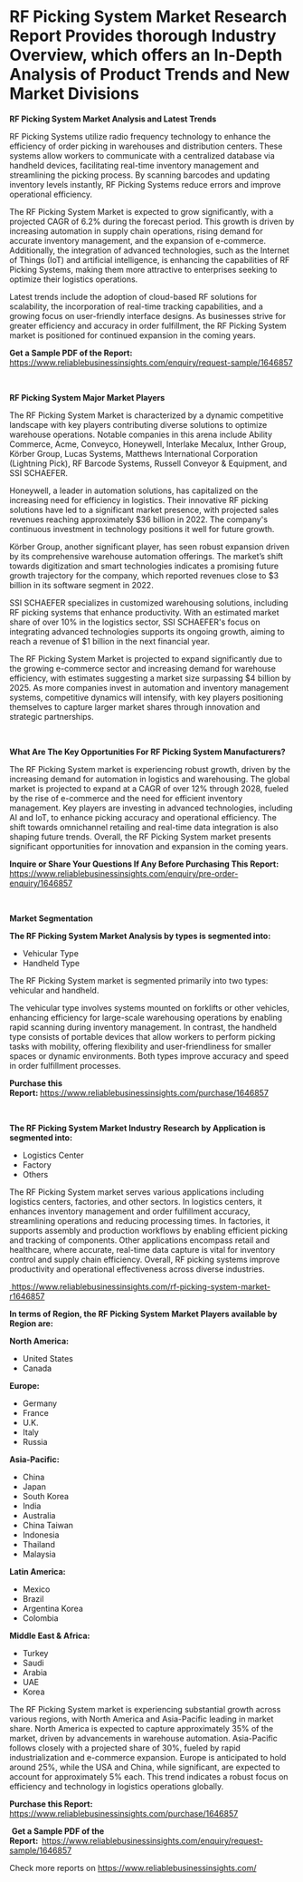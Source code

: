 <p><h1>RF Picking System Market Research Report Provides thorough Industry Overview, which offers an In-Depth Analysis of Product Trends and New Market Divisions</h1></p><p><strong>RF Picking System Market Analysis and Latest Trends</strong></p>
<p><p>RF Picking Systems utilize radio frequency technology to enhance the efficiency of order picking in warehouses and distribution centers. These systems allow workers to communicate with a centralized database via handheld devices, facilitating real-time inventory management and streamlining the picking process. By scanning barcodes and updating inventory levels instantly, RF Picking Systems reduce errors and improve operational efficiency.</p><p>The RF Picking System Market is expected to grow significantly, with a projected CAGR of 6.2% during the forecast period. This growth is driven by increasing automation in supply chain operations, rising demand for accurate inventory management, and the expansion of e-commerce. Additionally, the integration of advanced technologies, such as the Internet of Things (IoT) and artificial intelligence, is enhancing the capabilities of RF Picking Systems, making them more attractive to enterprises seeking to optimize their logistics operations.</p><p>Latest trends include the adoption of cloud-based RF solutions for scalability, the incorporation of real-time tracking capabilities, and a growing focus on user-friendly interface designs. As businesses strive for greater efficiency and accuracy in order fulfillment, the RF Picking System market is positioned for continued expansion in the coming years.</p></p>
<p><strong>Get a Sample PDF of the Report:&nbsp;</strong> <a href="https://www.reliablebusinessinsights.com/enquiry/request-sample/1646857?utm_campaign=2757&utm_medium=2&utm_source=Github&utm_content=ia&utm_term=23022025&utm_id=rf-picking-system">https://www.reliablebusinessinsights.com/enquiry/request-sample/1646857</a></p>
<p>&nbsp;</p>
<p><strong>RF Picking System Major Market Players</strong></p>
<p><p>The RF Picking System Market is characterized by a dynamic competitive landscape with key players contributing diverse solutions to optimize warehouse operations. Notable companies in this arena include Ability Commerce, Acme, Conveyco, Honeywell, Interlake Mecalux, Inther Group, Körber Group, Lucas Systems, Matthews International Corporation (Lightning Pick), RF Barcode Systems, Russell Conveyor & Equipment, and SSI SCHAEFER.</p><p>Honeywell, a leader in automation solutions, has capitalized on the increasing need for efficiency in logistics. Their innovative RF picking solutions have led to a significant market presence, with projected sales revenues reaching approximately $36 billion in 2022. The company's continuous investment in technology positions it well for future growth.</p><p>Körber Group, another significant player, has seen robust expansion driven by its comprehensive warehouse automation offerings. The market’s shift towards digitization and smart technologies indicates a promising future growth trajectory for the company, which reported revenues close to $3 billion in its software segment in 2022.</p><p>SSI SCHAEFER specializes in customized warehousing solutions, including RF picking systems that enhance productivity. With an estimated market share of over 10% in the logistics sector, SSI SCHAEFER's focus on integrating advanced technologies supports its ongoing growth, aiming to reach a revenue of $1 billion in the next financial year.</p><p>The RF Picking System Market is projected to expand significantly due to the growing e-commerce sector and increasing demand for warehouse efficiency, with estimates suggesting a market size surpassing $4 billion by 2025. As more companies invest in automation and inventory management systems, competitive dynamics will intensify, with key players positioning themselves to capture larger market shares through innovation and strategic partnerships.</p></p>
<p>&nbsp;</p>
<p><strong>What Are The Key Opportunities For RF Picking System Manufacturers?</strong></p>
<p><p>The RF Picking System market is experiencing robust growth, driven by the increasing demand for automation in logistics and warehousing. The global market is projected to expand at a CAGR of over 12% through 2028, fueled by the rise of e-commerce and the need for efficient inventory management. Key players are investing in advanced technologies, including AI and IoT, to enhance picking accuracy and operational efficiency. The shift towards omnichannel retailing and real-time data integration is also shaping future trends. Overall, the RF Picking System market presents significant opportunities for innovation and expansion in the coming years.</p></p>
<p><strong>Inquire or Share Your Questions If Any Before Purchasing This Report:</strong> <a href="https://www.reliablebusinessinsights.com/enquiry/pre-order-enquiry/1646857?utm_campaign=2757&utm_medium=2&utm_source=Github&utm_content=ia&utm_term=23022025&utm_id=rf-picking-system">https://www.reliablebusinessinsights.com/enquiry/pre-order-enquiry/1646857</a></p>
<p>&nbsp;</p>
<p><strong>Market Segmentation</strong></p>
<p><strong>The RF Picking System Market Analysis by types is segmented into:</strong></p>
<p><ul><li>Vehicular Type</li><li>Handheld Type</li></ul></p>
<p><p>The RF Picking System market is segmented primarily into two types: vehicular and handheld. </p><p>The vehicular type involves systems mounted on forklifts or other vehicles, enhancing efficiency for large-scale warehousing operations by enabling rapid scanning during inventory management. In contrast, the handheld type consists of portable devices that allow workers to perform picking tasks with mobility, offering flexibility and user-friendliness for smaller spaces or dynamic environments. Both types improve accuracy and speed in order fulfillment processes.</p></p>
<p><strong>Purchase this Report:&nbsp;</strong><a href="https://www.reliablebusinessinsights.com/purchase/1646857?utm_campaign=2757&utm_medium=2&utm_source=Github&utm_content=ia&utm_term=23022025&utm_id=rf-picking-system">https://www.reliablebusinessinsights.com/purchase/1646857</a></p>
<p>&nbsp;</p>
<p><strong>The RF Picking System Market Industry Research by Application is segmented into:</strong></p>
<p><ul><li>Logistics Center</li><li>Factory</li><li>Others</li></ul></p>
<p><p>The RF Picking System market serves various applications including logistics centers, factories, and other sectors. In logistics centers, it enhances inventory management and order fulfillment accuracy, streamlining operations and reducing processing times. In factories, it supports assembly and production workflows by enabling efficient picking and tracking of components. Other applications encompass retail and healthcare, where accurate, real-time data capture is vital for inventory control and supply chain efficiency. Overall, RF picking systems improve productivity and operational effectiveness across diverse industries.</p></p>
<p><a href="https://www.reliablebusinessinsights.com/rf-picking-system-market-r1646857?utm_campaign=2757&utm_medium=2&utm_source=Github&utm_content=ia&utm_term=23022025&utm_id=rf-picking-system">&nbsp;https://www.reliablebusinessinsights.com/rf-picking-system-market-r1646857</a></p>
<p><strong>In terms of Region, the RF Picking System Market Players available by Region are:</strong></p>
<p>
    <p> <strong> North America: </strong>
        <ul>
            <li>United States</li>
            <li>Canada</li>
        </ul>
        </p> 
    <p> <strong> Europe: </strong>
        <ul>
            <li>Germany</li>
            <li>France</li>
            <li>U.K.</li>
            <li>Italy</li>
            <li>Russia</li>
        </ul>
        </p> 
    <p> <strong> Asia-Pacific: </strong>
        <ul>
            <li>China</li>
            <li>Japan</li>
            <li>South Korea</li>
            <li>India</li>
            <li>Australia</li>
            <li>China Taiwan</li>
            <li>Indonesia</li>
            <li>Thailand</li>
            <li>Malaysia</li>
        </ul>
        </p> 
    <p> <strong> Latin America: </strong>
        <ul>
            <li>Mexico</li>
            <li>Brazil</li>
            <li>Argentina Korea</li>
            <li>Colombia</li>
        </ul>
        </p> 
    <p> <strong> Middle East & Africa: </strong>
        <ul>
            <li>Turkey</li>
            <li>Saudi</li>
            <li>Arabia</li>
            <li>UAE</li>
            <li>Korea</li>
        </ul>
    </p>
    </p>
<p><p>The RF Picking System market is experiencing substantial growth across various regions, with North America and Asia-Pacific leading in market share. North America is expected to capture approximately 35% of the market, driven by advancements in warehouse automation. Asia-Pacific follows closely with a projected share of 30%, fueled by rapid industrialization and e-commerce expansion. Europe is anticipated to hold around 25%, while the USA and China, while significant, are expected to account for approximately 5% each. This trend indicates a robust focus on efficiency and technology in logistics operations globally.</p></p>
<p><strong>Purchase this Report: </strong><a href="https://www.reliablebusinessinsights.com/purchase/1646857?utm_campaign=2757&utm_medium=2&utm_source=Github&utm_content=ia&utm_term=23022025&utm_id=rf-picking-system">https://www.reliablebusinessinsights.com/purchase/1646857</a></p>
<p>&nbsp;<strong>Get a Sample PDF of the Report:&nbsp;&nbsp;</strong><a href="https://www.reliablebusinessinsights.com/enquiry/request-sample/1646857?utm_campaign=2757&utm_medium=2&utm_source=Github&utm_content=ia&utm_term=23022025&utm_id=rf-picking-system">https://www.reliablebusinessinsights.com/enquiry/request-sample/1646857</a></p>
<p><strong></strong></p>
<p>Check more reports on <a href="https://www.reliablebusinessinsights.com/?utm_campaign=2757&utm_medium=2&utm_source=Github&utm_content=ia&utm_term=23022025&utm_id=rf-picking-system">https://www.reliablebusinessinsights.com/</a></p>